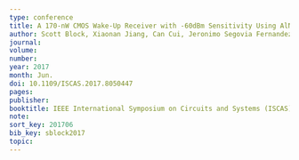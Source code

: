 ```yaml
---
type: conference
title: A 170-nW CMOS Wake-Up Receiver with -60dBm Sensitivity Using AlN High-Q Piezoelectric Resonators
author: Scott Block, Xiaonan Jiang, Can Cui, Jeronimo Segovia Fernandez, Rajeevan Amirtharajah, David Horsley, Hooman Rashtian, Xiaoguang Liu
journal:
volume:
number:
year: 2017
month: Jun.
doi: 10.1109/ISCAS.2017.8050447
pages:
publisher:
booktitle: IEEE International Symposium on Circuits and Systems (ISCAS)
note:
sort_key: 201706
bib_key: sblock2017
topic:
---
```

